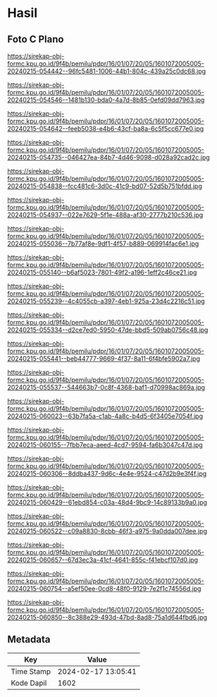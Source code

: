 # Hasil

## Foto C Plano

https://sirekap-obj-formc.kpu.go.id/9f4b/pemilu/pdpr/16/01/07/20/05/1601072005005-20240215-054442--96fc5481-1006-44b1-804c-439a25c0dc68.jpg

https://sirekap-obj-formc.kpu.go.id/9f4b/pemilu/pdpr/16/01/07/20/05/1601072005005-20240215-054546--1481b130-bda0-4a7d-8b85-0efd09dd7963.jpg

https://sirekap-obj-formc.kpu.go.id/9f4b/pemilu/pdpr/16/01/07/20/05/1601072005005-20240215-054642--feeb5038-e4b6-43cf-ba8a-6c5f5cc677e0.jpg

https://sirekap-obj-formc.kpu.go.id/9f4b/pemilu/pdpr/16/01/07/20/05/1601072005005-20240215-054735--046427ea-84b7-4d46-9098-d028a92cad2c.jpg

https://sirekap-obj-formc.kpu.go.id/9f4b/pemilu/pdpr/16/01/07/20/05/1601072005005-20240215-054838--fcc481c6-3d0c-41c9-bd07-52d5b751bfdd.jpg

https://sirekap-obj-formc.kpu.go.id/9f4b/pemilu/pdpr/16/01/07/20/05/1601072005005-20240215-054937--022e7629-5f1e-488a-af30-2777b210c536.jpg

https://sirekap-obj-formc.kpu.go.id/9f4b/pemilu/pdpr/16/01/07/20/05/1601072005005-20240215-055036--7b77af8e-9df1-4f57-b889-069914fac6e1.jpg

https://sirekap-obj-formc.kpu.go.id/9f4b/pemilu/pdpr/16/01/07/20/05/1601072005005-20240215-055140--b6af5023-7801-49f2-a196-1eff2c46ce21.jpg

https://sirekap-obj-formc.kpu.go.id/9f4b/pemilu/pdpr/16/01/07/20/05/1601072005005-20240215-055239--4c4055cb-a397-4eb1-925a-23d4c2216c51.jpg

https://sirekap-obj-formc.kpu.go.id/9f4b/pemilu/pdpr/16/01/07/20/05/1601072005005-20240215-055334--d2ce7ed0-5950-47de-bbd5-509ab0756c48.jpg

https://sirekap-obj-formc.kpu.go.id/9f4b/pemilu/pdpr/16/01/07/20/05/1601072005005-20240215-055441--beb44777-9669-4f37-8a11-6f4bfe5902a7.jpg

https://sirekap-obj-formc.kpu.go.id/9f4b/pemilu/pdpr/16/01/07/20/05/1601072005005-20240215-055537--544663b7-0c8f-4368-baf1-d70998ac869a.jpg

https://sirekap-obj-formc.kpu.go.id/9f4b/pemilu/pdpr/16/01/07/20/05/1601072005005-20240215-060023--63b7fa5a-c1ab-4a8c-b4d5-6f3405e7054f.jpg

https://sirekap-obj-formc.kpu.go.id/9f4b/pemilu/pdpr/16/01/07/20/05/1601072005005-20240215-060155--7fbb7eca-aeed-4cd7-9594-fa6b3047c47d.jpg

https://sirekap-obj-formc.kpu.go.id/9f4b/pemilu/pdpr/16/01/07/20/05/1601072005005-20240215-060306--8ddba437-9d6c-4e4e-9524-c47d2b9e3f4f.jpg

https://sirekap-obj-formc.kpu.go.id/9f4b/pemilu/pdpr/16/01/07/20/05/1601072005005-20240215-060429--61ebd854-c03a-48d4-9bc9-14c89133b9a0.jpg

https://sirekap-obj-formc.kpu.go.id/9f4b/pemilu/pdpr/16/01/07/20/05/1601072005005-20240215-060522--c09a8830-8cbb-46f3-a975-9a0dda007dee.jpg

https://sirekap-obj-formc.kpu.go.id/9f4b/pemilu/pdpr/16/01/07/20/05/1601072005005-20240215-060657--67d3ec3a-41cf-4641-855c-f41ebcf107d0.jpg

https://sirekap-obj-formc.kpu.go.id/9f4b/pemilu/pdpr/16/01/07/20/05/1601072005005-20240215-060754--a5ef50ee-0cd8-48f0-9129-7e2f1c74556d.jpg

https://sirekap-obj-formc.kpu.go.id/9f4b/pemilu/pdpr/16/01/07/20/05/1601072005005-20240215-060850--8c388e29-493d-47bd-8ad8-75a1d644fbd6.jpg


## Metadata

| Key        | Value               |
| ---------- | ------------------- |
| Time Stamp | 2024-02-17 13:05:41 |
| Kode Dapil | 1602                |



